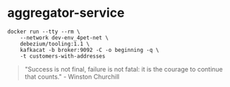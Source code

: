 # aggregator-service

```shell script
docker run --tty --rm \
    --network dev-env_4pet-net \
    debezium/tooling:1.1 \
    kafkacat -b broker:9092 -C -o beginning -q \
    -t customers-with-addresses
```


<!-- INSPIRATIONAL_QUOTE_START -->
> "Success is not final, failure is not fatal: it is the courage to continue that counts." - Winston Churchill
<!-- INSPIRATIONAL_QUOTE_END -->
